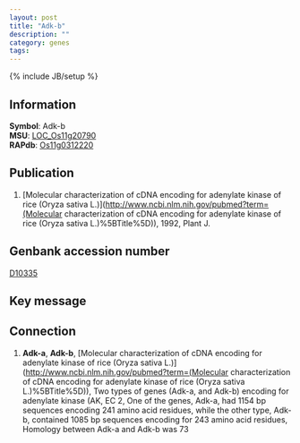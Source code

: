 ```yaml
---
layout: post
title: "Adk-b"
description: ""
category: genes
tags: 
---
```

{% include JB/setup %}

## Information
__Symbol__: Adk-b  
__MSU__: [LOC_Os11g20790](http://rice.plantbiology.msu.edu/cgi-bin/ORF_infopage.cgi?orf=LOC_Os11g20790)  
__RAPdb__: [Os11g0312220](http://rapdb.dna.affrc.go.jp/viewer/gbrowse_details/irgsp1?name=Os11g0312220)  

## Publication
1. [Molecular characterization of cDNA encoding for adenylate kinase of rice (Oryza sativa L.)](http://www.ncbi.nlm.nih.gov/pubmed?term=(Molecular characterization of cDNA encoding for adenylate kinase of rice (Oryza sativa L.)%5BTitle%5D)), 1992, Plant J.

## Genbank accession number
[D10335](http://www.ncbi.nlm.nih.gov/nuccore/D10335)

## Key message

## Connection
1. __Adk-a__, __Adk-b__, [Molecular characterization of cDNA encoding for adenylate kinase of rice (Oryza sativa L.)](http://www.ncbi.nlm.nih.gov/pubmed?term=(Molecular characterization of cDNA encoding for adenylate kinase of rice (Oryza sativa L.)%5BTitle%5D)), Two types of genes (Adk-a, and Adk-b) encoding for adenylate kinase (AK, EC 2, One of the genes, Adk-a, had 1154 bp sequences encoding 241 amino acid residues, while the other type, Adk-b, contained 1085 bp sequences encoding for 243 amino acid residues, Homology between Adk-a and Adk-b was 73


